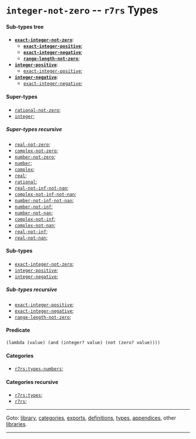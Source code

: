 

<a id='type__r7rs__integer-not-zero'></a>

# `integer-not-zero` -- `r7rs` Types


<a id='type__r7rs__integer-not-zero__sub-types-tree'></a>

#### Sub-types tree

* **[`exact-integer-not-zero`](../../r7rs/types/exact-integer-not-zero.md#type__r7rs__exact-integer-not-zero)**:
  * **[`exact-integer-positive`](../../r7rs/types/exact-integer-positive.md#type__r7rs__exact-integer-positive)**;
  * **[`exact-integer-negative`](../../r7rs/types/exact-integer-negative.md#type__r7rs__exact-integer-negative)**;
  * **[`range-length-not-zero`](../../r7rs/types/range-length-not-zero.md#type__r7rs__range-length-not-zero)**;
* **[`integer-positive`](../../r7rs/types/integer-positive.md#type__r7rs__integer-positive)**:
  * [`exact-integer-positive`](../../r7rs/types/exact-integer-positive.md#type__r7rs__exact-integer-positive);
* **[`integer-negative`](../../r7rs/types/integer-negative.md#type__r7rs__integer-negative)**:
  * [`exact-integer-negative`](../../r7rs/types/exact-integer-negative.md#type__r7rs__exact-integer-negative);


<a id='type__r7rs__integer-not-zero__super-types'></a>

#### Super-types

 * [`rational-not-zero`](../../r7rs/types/rational-not-zero.md#type__r7rs__rational-not-zero);
 * [`integer`](../../r7rs/types/integer.md#type__r7rs__integer);


<a id='type__r7rs__integer-not-zero__super-types-recursive'></a>

##### Super-types recursive

 * [`real-not-zero`](../../r7rs/types/real-not-zero.md#type__r7rs__real-not-zero);
 * [`complex-not-zero`](../../r7rs/types/complex-not-zero.md#type__r7rs__complex-not-zero);
 * [`number-not-zero`](../../r7rs/types/number-not-zero.md#type__r7rs__number-not-zero);
 * [`number`](../../r7rs/types/number.md#type__r7rs__number);
 * [`complex`](../../r7rs/types/complex.md#type__r7rs__complex);
 * [`real`](../../r7rs/types/real.md#type__r7rs__real);
 * [`rational`](../../r7rs/types/rational.md#type__r7rs__rational);
 * [`real-not-inf-not-nan`](../../r7rs/types/real-not-inf-not-nan.md#type__r7rs__real-not-inf-not-nan);
 * [`complex-not-inf-not-nan`](../../r7rs/types/complex-not-inf-not-nan.md#type__r7rs__complex-not-inf-not-nan);
 * [`number-not-inf-not-nan`](../../r7rs/types/number-not-inf-not-nan.md#type__r7rs__number-not-inf-not-nan);
 * [`number-not-inf`](../../r7rs/types/number-not-inf.md#type__r7rs__number-not-inf);
 * [`number-not-nan`](../../r7rs/types/number-not-nan.md#type__r7rs__number-not-nan);
 * [`complex-not-inf`](../../r7rs/types/complex-not-inf.md#type__r7rs__complex-not-inf);
 * [`complex-not-nan`](../../r7rs/types/complex-not-nan.md#type__r7rs__complex-not-nan);
 * [`real-not-inf`](../../r7rs/types/real-not-inf.md#type__r7rs__real-not-inf);
 * [`real-not-nan`](../../r7rs/types/real-not-nan.md#type__r7rs__real-not-nan);


<a id='type__r7rs__integer-not-zero__sub-types'></a>

#### Sub-types

 * [`exact-integer-not-zero`](../../r7rs/types/exact-integer-not-zero.md#type__r7rs__exact-integer-not-zero);
 * [`integer-positive`](../../r7rs/types/integer-positive.md#type__r7rs__integer-positive);
 * [`integer-negative`](../../r7rs/types/integer-negative.md#type__r7rs__integer-negative);


<a id='type__r7rs__integer-not-zero__sub-types-recursive'></a>

##### Sub-types recursive

 * [`exact-integer-positive`](../../r7rs/types/exact-integer-positive.md#type__r7rs__exact-integer-positive);
 * [`exact-integer-negative`](../../r7rs/types/exact-integer-negative.md#type__r7rs__exact-integer-negative);
 * [`range-length-not-zero`](../../r7rs/types/range-length-not-zero.md#type__r7rs__range-length-not-zero);


<a id='type__r7rs__integer-not-zero__predicate'></a>

#### Predicate

````
(lambda (value) (and (integer? value) (not (zero? value))))
````


<a id='type__r7rs__integer-not-zero__categories'></a>

#### Categories

 * [`r7rs:types-numbers`](../../r7rs/categories/r7rs_3a_types-numbers.md#category__r7rs__r7rs_3a_types-numbers);


<a id='type__r7rs__integer-not-zero__categories-recursive'></a>

#### Categories recursive

 * [`r7rs:types`](../../r7rs/categories/r7rs_3a_types.md#category__r7rs__r7rs_3a_types);
 * [`r7rs`](../../r7rs/categories/r7rs.md#category__r7rs__r7rs);

----

Goto: [library](../../r7rs/_index.md#library__r7rs), [categories](../../r7rs/categories/_index.md#toc__r7rs__categories), [exports](../../r7rs/exports/_index.md#toc__r7rs__exports), [definitions](../../r7rs/definitions/_index.md#toc__r7rs__definitions), [types](../../r7rs/types/_index.md#toc__r7rs__types), [appendices](../../r7rs/appendices/_index.md#toc__r7rs__appendices), other [libraries](../../_libraries.md#toc__libraries).

----

